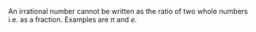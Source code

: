 An irrational number cannot be written as the ratio of two whole
numbers i.e. as a fraction. Examples are $\pi$ and $e$.
